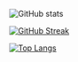 ![GitHub stats](https://github-readme-stats.vercel.app/api?username=sulemvn&show=reviews,prs_merged&theme=tokyonight)

[![GitHub Streak](http://github-readme-streak-stats.herokuapp.com?user=sulemvn&theme=tokyonight)](https://git.io/streak-stats)

[![Top Langs](https://github-readme-stats.vercel.app/api/top-langs/?username=sulemvn&layout=compact&theme=tokyonight)](https://github.com/anuraghazra/github-readme-stats) 



